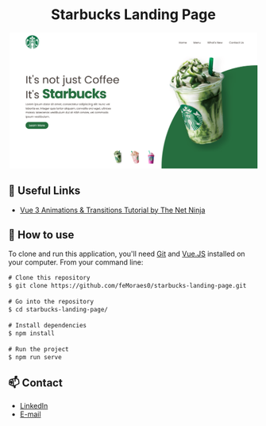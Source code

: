 <h1 align="center">Starbucks Landing Page</h1>

<p align="center">
  <img width="500" src="https://raw.githubusercontent.com/feMoraes0/project-prints/master/starbucks-landing-page/print-001.png">
</p>

## :paperclip: Useful Links
 - [Vue 3 Animations & Transitions Tutorial by The Net Ninja](https://www.youtube.com/playlist?list=PL4cUxeGkcC9ghm7-iTfS9n468Kp7l9Ipu)

## :book: How to use

To clone and run this application, you'll need [Git](https://git-scm.com/downloads) and [Vue.JS](https://vuejs.org/v2/guide/) installed on your computer. From your command line:

```
# Clone this repository
$ git clone https://github.com/feMoraes0/starbucks-landing-page.git

# Go into the repository
$ cd starbucks-landing-page/

# Install dependencies
$ npm install

# Run the project
$ npm run serve
```

## :mailbox: Contact
  - <a target="_blank" href="https://www.linkedin.com/in/fernando-moraes-48a26916a/">LinkedIn</a>
  - <a target="_blank" href="mailto:fernandomoraes.lopes@gmail.com">E-mail</a>
